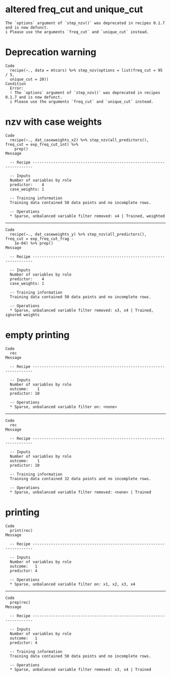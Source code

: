 # altered freq_cut and unique_cut

    The `options` argument of `step_nzv()` was deprecated in recipes 0.1.7 and is now defunct.
    i Please use the arguments `freq_cut` and `unique_cut` instead.

# Deprecation warning

    Code
      recipe(~., data = mtcars) %>% step_nzv(options = list(freq_cut = 95 / 5,
      unique_cut = 20))
    Condition
      Error:
      ! The `options` argument of `step_nzv()` was deprecated in recipes 0.1.7 and is now defunct.
      i Please use the arguments `freq_cut` and `unique_cut` instead.

# nzv with case weights

    Code
      recipe(~., dat_caseweights_x2) %>% step_nzv(all_predictors(), freq_cut = exp_freq_cut_int) %>%
        prep()
    Message
      
      -- Recipe ----------------------------------------------------------------------
      
      -- Inputs 
      Number of variables by role
      predictor:    4
      case_weights: 1
      
      -- Training information 
      Training data contained 50 data points and no incomplete rows.
      
      -- Operations 
      * Sparse, unbalanced variable filter removed: x4 | Trained, weighted

---

    Code
      recipe(~., dat_caseweights_y) %>% step_nzv(all_predictors(), freq_cut = exp_freq_cut_frag -
        1e-04) %>% prep()
    Message
      
      -- Recipe ----------------------------------------------------------------------
      
      -- Inputs 
      Number of variables by role
      predictor:    4
      case_weights: 1
      
      -- Training information 
      Training data contained 50 data points and no incomplete rows.
      
      -- Operations 
      * Sparse, unbalanced variable filter removed: x3, x4 | Trained, ignored weights

# empty printing

    Code
      rec
    Message
      
      -- Recipe ----------------------------------------------------------------------
      
      -- Inputs 
      Number of variables by role
      outcome:    1
      predictor: 10
      
      -- Operations 
      * Sparse, unbalanced variable filter on: <none>

---

    Code
      rec
    Message
      
      -- Recipe ----------------------------------------------------------------------
      
      -- Inputs 
      Number of variables by role
      outcome:    1
      predictor: 10
      
      -- Training information 
      Training data contained 32 data points and no incomplete rows.
      
      -- Operations 
      * Sparse, unbalanced variable filter removed: <none> | Trained

# printing

    Code
      print(rec)
    Message
      
      -- Recipe ----------------------------------------------------------------------
      
      -- Inputs 
      Number of variables by role
      outcome:   1
      predictor: 4
      
      -- Operations 
      * Sparse, unbalanced variable filter on: x1, x2, x3, x4

---

    Code
      prep(rec)
    Message
      
      -- Recipe ----------------------------------------------------------------------
      
      -- Inputs 
      Number of variables by role
      outcome:   1
      predictor: 4
      
      -- Training information 
      Training data contained 50 data points and no incomplete rows.
      
      -- Operations 
      * Sparse, unbalanced variable filter removed: x3, x4 | Trained

